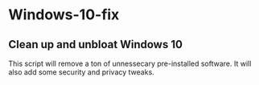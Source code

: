 # Windows-10-fix
## Clean up and unbloat Windows 10

This script will remove a ton of unnessecary pre-installed software. It will also add some security and privacy tweaks.
